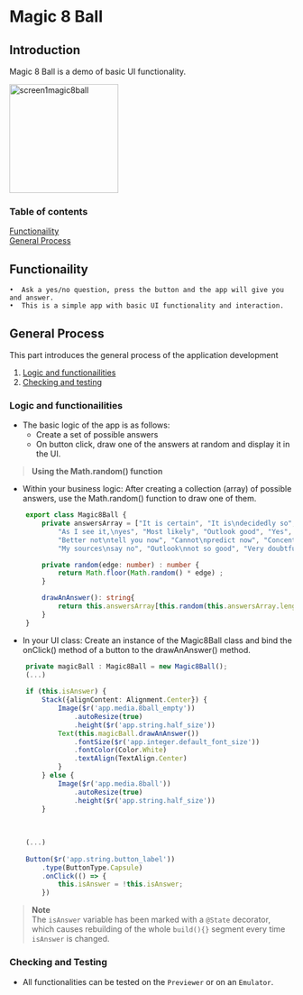 # Magic 8 Ball
## Introduction

Magic 8 Ball is a demo of basic UI functionality.

<img width="193" alt="screen1magic8ball" src="https://github.com/user-attachments/assets/579bd59b-bf8e-4f5a-a59c-96a9e1001a03">


### Table of contents
 [Functionaility](#functionaility)  
 [General Process](#general-process)

## Functionaility
    •  Ask a yes/no question, press the button and the app will give you and answer.
    •  This is a simple app with basic UI functionality and interaction.

## General Process
This part introduces the general process of the application development  
1. [Logic and functionailities](#logic-and-functionailities)
2. [Checking and testing](#checking-and-testing)
    
### Logic and functionailities
- The basic logic of the app is as follows:
  - Create a set of possible answers
  - On button click, draw one of the answers at random and display it in the UI.

>**Using the Math.random() function**

- Within your business logic:
	After creating a collection (array) of possible answers, use the Math.random() function to draw one of them.

```typescript
	export class Magic8Ball {
		private answersArray = ["It is certain", "It is\ndecidedly so", "Without a doubt", "Yes, definitely", "You may\nrely on it",
			"As I see it,\nyes", "Most likely", "Outlook good", "Yes", "Signs point\nto yes", "Reply hazy,\ntry again", "Ask again later",
			"Better not\ntell you now", "Cannot\npredict now", "Concentrate\nand ask again", "Don’t count\non it", "My reply is no",
			"My sources\nsay no", "Outlook\nnot so good", "Very doubtful"]

		private random(edge: number) : number {
			return Math.floor(Math.random() * edge) ;
		}

		drawAnAnswer(): string{
			return this.answersArray[this.random(this.answersArray.length)];
		}
	}
```
- In your UI class:
	Create an instance of the Magic8Ball class and bind the onClick() method of a button to the drawAnAnswer() method.

```typescript
	private magicBall : Magic8Ball = new Magic8Ball();
	(...)
	
	if (this.isAnswer) {
        Stack({alignContent: Alignment.Center}) {
			Image($r('app.media.8ball_empty'))
				.autoResize(true)
				.height($r('app.string.half_size'))
            Text(this.magicBall.drawAnAnswer())
				.fontSize($r('app.integer.default_font_size'))
				.fontColor(Color.White)
				.textAlign(TextAlign.Center)
			}
        } else {
			Image($r('app.media.8ball'))
				.autoResize(true)
				.height($r('app.string.half_size'))
        }
		
		
	
	(...)
	
	Button($r('app.string.button_label'))
        .type(ButtonType.Capsule)
        .onClick(() => {
			this.isAnswer = !this.isAnswer;
        })
```

> **Note**  
> The `isAnswer` variable has been marked with a `@State` decorator, which causes rebuilding of the whole `build(){}` segment every time `isAnswer` is changed. 


### Checking and Testing
- All functionalities can be tested on the `Previewer` or on an `Emulator`.
